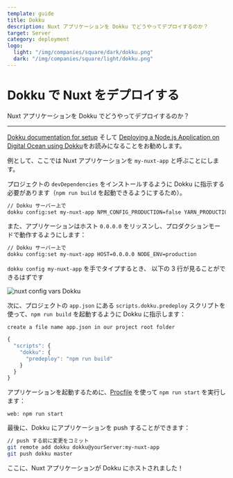 ```yaml
---
template: guide
title: Dokku
description: Nuxt アプリケーションを Dokku でどうやってデプロイするのか？
target: Server
category: deployment
logo:
  light: "/img/companies/square/dark/dokku.png"
  dark: "/img/companies/square/light/dokku.png"
---
```


# Dokku で Nuxt をデプロイする

Nuxt アプリケーションを Dokku でどうやってデプロイするのか？

---

[Dokku documentation for setup](http://dokku.viewdocs.io/dokku/getting-started/installation/) そして [Deploying a Node.js Application on Digital Ocean using Dokku](http://jakeklassen.com/post/deploying-a-node-app-on-digital-ocean-using-dokku/)をお読みになることをお勧めします。

例として、ここでは Nuxt アプリケーションを `my-nuxt-app` と呼ぶことにします。

プロジェクトの `devDependencies` をインストールするように Dokku に指示する必要があります（`npm run build` を起動できるようにするため）。

```bash
// Dokku サーバー上で
dokku config:set my-nuxt-app NPM_CONFIG_PRODUCTION=false YARN_PRODUCTION=false
```

また、アプリケーションはホスト `0.0.0.0` をリッスンし、プロダクションモードで動作するようにします：

```bash
// Dokku サーバー上で
dokku config:set my-nuxt-app HOST=0.0.0.0 NODE_ENV=production
```

`dokku config my-nuxt-app` を手でタイプするとき、 以下の 3 行が見ることができるはずです

![nuxt config vars Dokku](https://i.imgur.com/9FNsaoQ.png)

次に、プロジェクトの `app.json` にある `scripts.dokku.predeploy` スクリプトを使って、`npm run build` を起動するように Dokku に指示します：

`create a file name app.json in our project root folder`

```js
{
  "scripts": {
    "dokku": {
      "predeploy": "npm run build"
    }
  }
}
```

アプリケーションを起動するために、[Procfile](http://dokku.viewdocs.io/dokku/deployment/methods/dockerfiles/#procfiles-and-multiple-processes) を使って `npm run start` を実行します：

```
web: npm run start
```

最後に、Dokku にアプリケーションを push することができます：

```bash
// push する前に変更をコミット
git remote add dokku dokku@yourServer:my-nuxt-app
git push dokku master
```

ここに、Nuxt アプリケーションが Dokku にホストされました！
